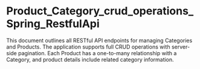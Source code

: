 # Product_Category_crud_operations_Spring_RestfulApi
This document outlines all RESTful API endpoints for managing Categories and Products. The application supports full CRUD operations with server-side pagination. Each Product has a one-to-many relationship with a Category, and product details include related category information.
